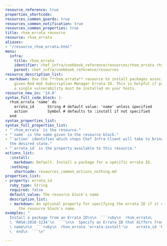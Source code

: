 ```yaml
---
resource_reference: true
properties_shortcode:
resources_common_guards: true
resources_common_notification: true
resources_common_properties: true
title: rhsm_errata resource
resource: rhsm_errata
aliases:
- "/resource_rhsm_errata.html"
menu:
  infra:
    title: rhsm_errata
    identifier: chef_infra/cookbook_reference/resources/rhsm_errata rhsm_errata
    parent: chef_infra/cookbook_reference/resources
resource_description_list:
- markdown: Use the **rhsm_errata** resource to install packages associated with a
    given Red Hat Subscription Manager Errata ID. This is helpful if packages to mitigate
    a single vulnerability must be installed on your hosts.
resource_new_in: '14.0'
syntax_full_code_block: |-
  rhsm_errata 'name' do
    errata_id      String # default value: 'name' unless specified
    action         Symbol # defaults to :install if not specified
  end
syntax_properties_list:
syntax_full_properties_list:
- "`rhsm_errata` is the resource."
- "`name` is the name given to the resource block."
- "`action` identifies which steps Chef Infra Client will take to bring the node into
  the desired state."
- "`errata_id` is the property available to this resource."
actions_list:
  :install:
    markdown: Default. Install a package for a specific errata ID.
  :nothing:
    shortcode: resources_common_actions_nothing.md
properties_list:
- property: errata_id
  ruby_type: String
  required: false
  default_value: The resource block's name
  description_list:
  - markdown: An optional property for specifying the errata ID if it differs from
      the resource block's name.
examples: "
  Install a package from an Errata ID\n\n  ```ruby\n  rhsm_errata\
  \ 'RHSA:2018-1234'\n  ```\n\n  Specify an Errata ID that differs from the resource\
  \ name\n\n  ```ruby\n  rhsm_errata 'errata-install'\n    errata_id 'RHSA:2018-1234'\n\
  \  end\n  ```\n"

---
```

